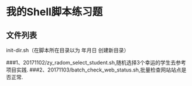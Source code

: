 
# 我的Shell脚本练习题

## 文件列表
init-dir.sh（在脚本所在目录以为 年月日 创建新目录）

###1、20171102/zy_radom_select_student.sh,随机选择3个幸运的学生去参考项目实践.
###2、20171103/batch_check_web_status.sh,批量检查网站站点是否正常.
